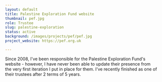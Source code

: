 ```yaml
---
layout: default
title: Palestine Exploration Fund website
thumbnail: pef.jpg
role: Trustee
slug: palestine-exploration
status: active
background: /images/projects/pef/pef.jpg
project_website: https://pef.org.uk

---
```

Since 2008, I've been responsible for the Palestine Exploration Fund's website - however, I have never been able to update their presence from the very first iteration I put in place for them. I've recently finished as one of their trustees after 2 terms of 5 years.
